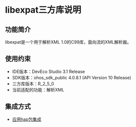 # libexpat三方库说明
## 功能简介
libexpat是一个用于解析XML 1.0的C99库，面向流的XML解析器。
## 使用约束
- IDE版本：DevEco Studio 3.1 Release
- SDK版本：ohos_sdk_public 4.0.8.1 (API Version 10 Release)
- 三方库版本：R_2_5_0
- 当前适配的功能：解析XML

## 集成方式
+ [应用hap包集成](docs/hap_integrate.md)
